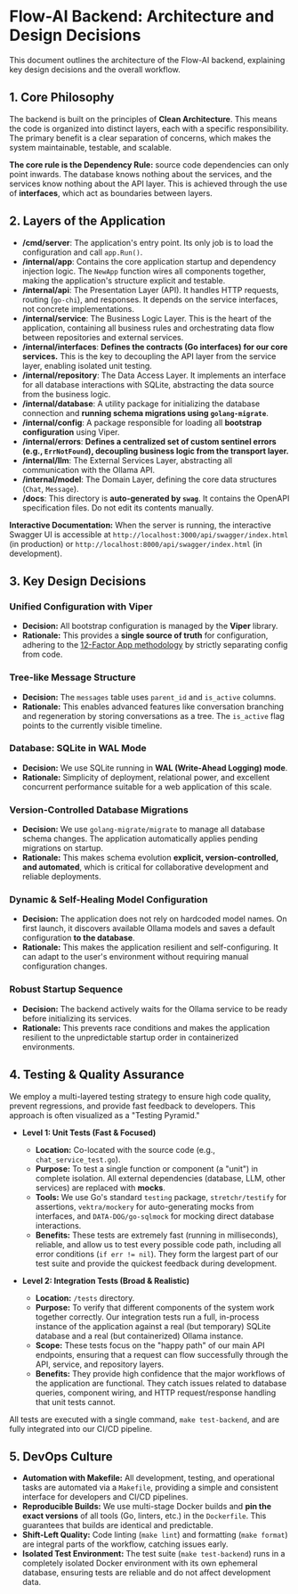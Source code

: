 # Flow-AI Backend: Architecture and Design Decisions

This document outlines the architecture of the Flow-AI backend, explaining key design decisions and the overall workflow.

## 1. Core Philosophy

The backend is built on the principles of **Clean Architecture**. This means the code is organized into distinct layers, each with a specific responsibility. The primary benefit is a clear separation of concerns, which makes the system maintainable, testable, and scalable.

**The core rule is the Dependency Rule:** source code dependencies can only point inwards. The database knows nothing about the services, and the services know nothing about the API layer. This is achieved through the use of **interfaces**, which act as boundaries between layers.

## 2. Layers of the Application

-   **/cmd/server**: The application's entry point. Its only job is to load the configuration and call `app.Run()`.
-   **/internal/app**: Contains the core application startup and dependency injection logic. The `NewApp` function wires all components together, making the application's structure explicit and testable.
-   **/internal/api**: The Presentation Layer (API). It handles HTTP requests, routing (`go-chi`), and responses. It depends on the service interfaces, not concrete implementations.
-   **/internal/service**: The Business Logic Layer. This is the heart of the application, containing all business rules and orchestrating data flow between repositories and external services.
-   **/internal/interfaces**: **Defines the contracts (Go interfaces) for our core services.** This is the key to decoupling the API layer from the service layer, enabling isolated unit testing.
-   **/internal/repository**: The Data Access Layer. It implements an interface for all database interactions with SQLite, abstracting the data source from the business logic.
-   **/internal/database**: A utility package for initializing the database connection and **running schema migrations using `golang-migrate`**.
-   **/internal/config**: A package responsible for loading all **bootstrap configuration** using Viper.
-   **/internal/errors**: **Defines a centralized set of custom sentinel errors (e.g., `ErrNotFound`), decoupling business logic from the transport layer.**
-   **/internal/llm**: The External Services Layer, abstracting all communication with the Ollama API.
-   **/internal/model**: The Domain Layer, defining the core data structures (`Chat`, `Message`).
-   **/docs**: This directory is **auto-generated by `swag`**. It contains the OpenAPI specification files. Do not edit its contents manually.

**Interactive Documentation:**
When the server is running, the interactive Swagger UI is accessible at `http://localhost:3000/api/swagger/index.html` (in production) or `http://localhost:8000/api/swagger/index.html` (in development).

## 3. Key Design Decisions

### Unified Configuration with Viper
-   **Decision:** All bootstrap configuration is managed by the **Viper** library.
-   **Rationale:** This provides a **single source of truth** for configuration, adhering to the [12-Factor App methodology](https://12factor.net/config) by strictly separating config from code.

### Tree-like Message Structure
-   **Decision:** The `messages` table uses `parent_id` and `is_active` columns.
-   **Rationale:** This enables advanced features like conversation branching and regeneration by storing conversations as a tree. The `is_active` flag points to the currently visible timeline.

### Database: SQLite in WAL Mode
-   **Decision:** We use SQLite running in **WAL (Write-Ahead Logging) mode**.
-   **Rationale:** Simplicity of deployment, relational power, and excellent concurrent performance suitable for a web application of this scale.

### Version-Controlled Database Migrations
-   **Decision:** We use `golang-migrate/migrate` to manage all database schema changes. The application automatically applies pending migrations on startup.
-   **Rationale:** This makes schema evolution **explicit, version-controlled, and automated**, which is critical for collaborative development and reliable deployments.

### Dynamic & Self-Healing Model Configuration
-   **Decision:** The application does not rely on hardcoded model names. On first launch, it discovers available Ollama models and saves a default configuration **to the database**.
-   **Rationale:** This makes the application resilient and self-configuring. It can adapt to the user's environment without requiring manual configuration changes.

### Robust Startup Sequence
-   **Decision:** The backend actively waits for the Ollama service to be ready before initializing its services.
-   **Rationale:** This prevents race conditions and makes the application resilient to the unpredictable startup order in containerized environments.

## 4. Testing & Quality Assurance

We employ a multi-layered testing strategy to ensure high code quality, prevent regressions, and provide fast feedback to developers. This approach is often visualized as a "Testing Pyramid."

-   **Level 1: Unit Tests (Fast & Focused)**
    -   **Location:** Co-located with the source code (e.g., `chat_service_test.go`).
    -   **Purpose:** To test a single function or component (a "unit") in complete isolation. All external dependencies (database, LLM, other services) are replaced with **mocks**.
    -   **Tools:** We use Go's standard `testing` package, `stretchr/testify` for assertions, `vektra/mockery` for auto-generating mocks from interfaces, and `DATA-DOG/go-sqlmock` for mocking direct database interactions.
    -   **Benefits:** These tests are extremely fast (running in milliseconds), reliable, and allow us to test every possible code path, including all error conditions (`if err != nil`). They form the largest part of our test suite and provide the quickest feedback during development.

-   **Level 2: Integration Tests (Broad & Realistic)**
    -   **Location:** `/tests` directory.
    -   **Purpose:** To verify that different components of the system work together correctly. Our integration tests run a full, in-process instance of the application against a real (but temporary) SQLite database and a real (but containerized) Ollama instance.
    -   **Scope:** These tests focus on the "happy path" of our main API endpoints, ensuring that a request can flow successfully through the API, service, and repository layers.
    -   **Benefits:** They provide high confidence that the major workflows of the application are functional. They catch issues related to database queries, component wiring, and HTTP request/response handling that unit tests cannot.

All tests are executed with a single command, `make test-backend`, and are fully integrated into our CI/CD pipeline.

## 5. DevOps Culture

-   **Automation with Makefile:** All development, testing, and operational tasks are automated via a `Makefile`, providing a simple and consistent interface for developers and CI/CD pipelines.
-   **Reproducible Builds:** We use multi-stage Docker builds and **pin the exact versions** of all tools (Go, linters, etc.) in the `Dockerfile`. This guarantees that builds are identical and predictable.
-   **Shift-Left Quality:** Code linting (`make lint`) and formatting (`make format`) are integral parts of the workflow, catching issues early.
-   **Isolated Test Environment:** The test suite (`make test-backend`) runs in a completely isolated Docker environment with its own ephemeral database, ensuring tests are reliable and do not affect development data.